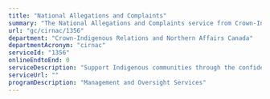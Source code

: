 ```yaml
---
title: "National Allegations and Complaints"
summary: "The National Allegations and Complaints service from Crown-Indigenous Relations and Northern Affairs Canada is not available end-to-end online, according to the GC Service Inventory."
url: "gc/cirnac/1356"
department: "Crown-Indigenous Relations and Northern Affairs Canada"
departmentAcronym: "cirnac"
serviceId: "1356"
onlineEndtoEnd: 0
serviceDescription: "Support Indigenous communities through the confidential, professional and timely intake, triage and analysis of various complaints received as well as the assessment of allegations related to the misuse of Departmental funds."
serviceUrl: ""
programDescription: "Management and Oversight Services"
---
```

